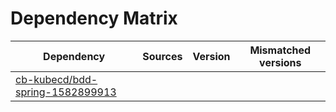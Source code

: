 # Dependency Matrix

Dependency | Sources | Version | Mismatched versions
---------- | ------- | ------- | -------------------
[cb-kubecd/bdd-spring-1582899913](https://github.com/cb-kubecd/bdd-spring-1582899913.git) |  | []() | 
